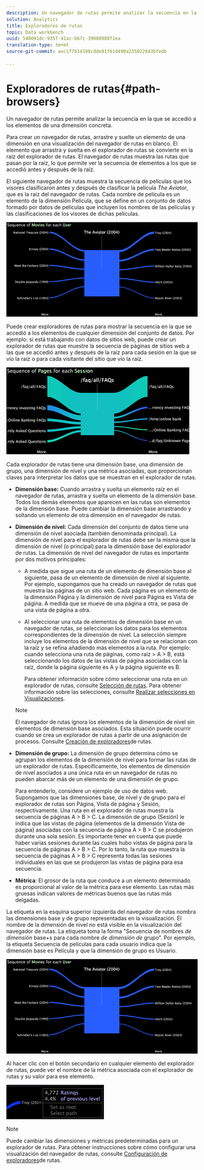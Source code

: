 ```yaml
---
description: Un navegador de rutas permite analizar la secuencia en la que se accedió a los elementos de una dimensión concreta.
solution: Analytics
title: Exploradores de rutas
topic: Data workbench
uuid: 548091dc-935f-41ac-b67c-39080988f1ea
translation-type: tm+mt
source-git-commit: aec1f7b14198cdde91f61d490a235022943bfedb

---
```



# Exploradores de rutas{#path-browsers}

Un navegador de rutas permite analizar la secuencia en la que se accedió a los elementos de una dimensión concreta.

Para crear un navegador de rutas, arrastre y suelte un elemento de una dimensión en una visualización del navegador de rutas en blanco. El elemento que arrastra y suelta en el explorador de rutas se convierte en la raíz del explorador de rutas. El navegador de rutas muestra las rutas que pasan por la raíz, lo que permite ver la secuencia de elementos a los que se accedió antes y después de la raíz.

El siguiente navegador de rutas muestra la secuencia de películas que los visores clasificaron antes y después de clasificar la película *The Aviator*, que es la raíz del navegador de rutas. Cada nombre de película es un elemento de la dimensión Película, que se define en un conjunto de datos formado por datos de películas que incluyen los nombres de las películas y las clasificaciones de los visores de dichas películas.

![](assets/vis_PathBrowser_Movies.png)

Puede crear exploradores de rutas para mostrar la secuencia en la que se accedió a los elementos de cualquier dimensión del conjunto de datos. Por ejemplo: si está trabajando con datos de sitios web, puede crear un explorador de rutas que muestre la secuencia de páginas de sitios web a las que se accedió antes y después de la raíz para cada sesión en la que se vio la raíz o para cada visitante del sitio que vio la raíz.

![](assets/vis_PathBrowser_Pages.png)

Cada explorador de rutas tiene una dimensión base, una dimensión de grupo, una dimensión de nivel y una métrica asociadas, que proporcionan claves para interpretar los datos que se muestran en el explorador de rutas.

* **Dimensión base:** Cuando arrastra y suelta un elemento raíz en el navegador de rutas, arrastra y suelta un elemento de la dimensión base. Todos los demás elementos que aparecen en las rutas son elementos de la dimensión base. Puede cambiar la dimensión base arrastrando y soltando un elemento de otra dimensión en el navegador de rutas.
* **Dimensión de nivel:** Cada dimensión del conjunto de datos tiene una dimensión de nivel asociada (también denominada principal). La dimensión de nivel para el explorador de rutas debe ser la misma que la dimensión de nivel (o principal) para la dimensión base del explorador de rutas. La dimensión de nivel del navegador de rutas es importante por dos motivos principales:

   * A medida que sigue una ruta de un elemento de dimensión base al siguiente, pasa de un elemento de dimensión de nivel al siguiente. Por ejemplo, supongamos que ha creado un navegador de rutas que muestra las páginas de un sitio web. Cada página es un elemento de la dimensión Página y la dimensión de nivel para Página es Vista de página. A medida que se mueve de una página a otra, se pasa de una vista de página a otra.
   * Al seleccionar una ruta de elementos de dimensión base en un navegador de rutas, se seleccionan los datos para los elementos correspondientes de la dimensión de nivel. La selección siempre incluye los elementos de la dimensión de nivel que se relacionan con la raíz y se refina añadiendo más elementos a la ruta. Por ejemplo: cuando selecciona una ruta de páginas, como raíz > A > B, está seleccionando los datos de las vistas de página asociadas con la raíz, donde la página siguiente es A y la página siguiente es B.

      Para obtener información sobre cómo seleccionar una ruta en un explorador de rutas, consulte [Selección de rutas](../../../../home/c-get-started/c-analysis-vis/c-path-browsers/t-sel-paths.md#task-bf44d08c71954ef2adec4b82f840adeb). Para obtener información sobre las selecciones, consulte [Realizar selecciones en Visualizaciones](../../../../home/c-get-started/c-vis/c-sel-vis/c-sel-vis.md#concept-012870ec22c7476e9afbf3b8b2515746).
   >[!NOTE]
   >
   >El navegador de rutas ignora los elementos de la dimensión de nivel sin elementos de dimensión base asociados. Esta situación puede ocurrir cuando se crea un explorador de rutas a partir de una asignación de procesos. Consulte [Creación de exploradores](../../../../home/c-get-started/c-analysis-vis/c-path-browsers/c-create-path-browsers.md#concept-e120de6a740d4b6f98dda9e2b638f6ff)de rutas.

* **Dimensión de grupo:** La dimensión de grupo determina cómo se agrupan los elementos de la dimensión de nivel para formar las rutas de un explorador de rutas. Específicamente, los elementos de dimensión de nivel asociados a una única ruta en un navegador de rutas no pueden abarcar más de un elemento de una dimensión de grupo.

   Para entenderlo, considere un ejemplo de uso de datos web. Supongamos que las dimensiones base, de nivel y de grupo para el explorador de rutas son Página, Vista de página y Sesión, respectivamente. Una ruta en el explorador de rutas muestra la secuencia de páginas A > B > C. La dimensión de grupo (Sesión) le indica que las vistas de página (elementos de la dimensión Vista de página) asociadas con la secuencia de página A > B > C se produjeron durante una sola sesión. Es importante tener en cuenta que puede haber varias sesiones durante las cuales hubo vistas de página para la secuencia de páginas A > B > C. Por lo tanto, la ruta que muestra la secuencia de páginas A > B > C representa todas las sesiones individuales en las que se produjeron las vistas de página para esa secuencia.

* **Métrica**: El grosor de la ruta que conduce a un elemento determinado es proporcional al valor de la métrica para ese elemento. Las rutas más gruesas indican valores de métricas buenos que las rutas más delgadas.

La etiqueta en la esquina superior izquierda del navegador de rutas nombra las dimensiones base y de grupo representadas en la visualización. El nombre de la dimensión de nivel no está visible en la visualización del navegador de rutas. La etiqueta toma la forma &quot;Secuencia de nombres *de dimensión* base+s para cada nombre *de dimensión de* grupo&quot;. Por ejemplo, la etiqueta Secuencia de películas para cada usuario indica que la dimensión base es Película y que la dimensión de grupo es Usuario.

![](assets/vis_PathBrowser_Movies.png)

Al hacer clic con el botón secundario en cualquier elemento del explorador de rutas, puede ver el nombre de la métrica asociada con el explorador de rutas y su valor para ese elemento.

![](assets/vis_PathBrowser_RightClick.png)

>[!NOTE]
>
>Puede cambiar las dimensiones y métricas predeterminadas para un explorador de rutas. Para obtener instrucciones sobre cómo configurar una visualización del navegador de rutas, consulte [Configuración de exploradores](../../../../home/c-get-started/c-intf-anlys-ftrs/t-config-path-brwsr.md#task-bbb3ddaa140a414f984b697c2b8202a3)de rutas.

